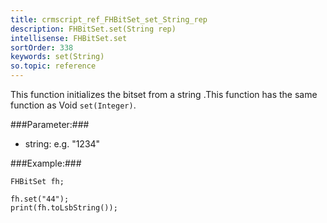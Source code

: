 ```yaml
---
title: crmscript_ref_FHBitSet_set_String_rep
description: FHBitSet.set(String rep)
intellisense: FHBitSet.set
sortOrder: 338
keywords: set(String)
so.topic: reference
---
```


This function initializes the bitset from a string .This function has the same function as Void `set(Integer)`.



###Parameter:###


 - string: e.g. "1234"





###Example:###
    
    FHBitSet fh;
    
    fh.set("44");
    print(fh.toLsbString());


